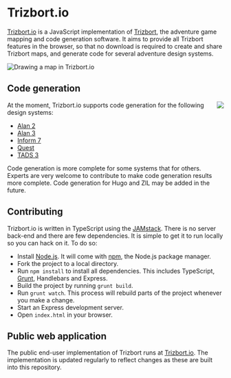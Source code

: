 # Trizbort.io

[Trizbort.io](http://www.trizbort.io) is a JavaScript implementation of [Trizbort](http://www.trizbort.com), the adventure game mapping and code generation software. It aims to provide all Trizbort features in the browser, so that no download is required to create and share Trizbort maps, and generate code for several adventure design systems.

![Drawing a map in Trizbort.io](http://www.trizbort.io/assets/map.png)

## Code generation

<img align="right" src="http://www.trizbort.io/assets/trizbort-code-generation.png">At the moment, Trizbort.io supports code generation for the following design systems:

* [Alan 2](https://www.alanif.se/)
* [Alan 3](https://www.alanif.se/)
* [Inform 7](http://inform7.com/)
* [Quest](http://textadventures.co.uk/quest)
* [TADS 3](https://www.tads.org/tads3.htm)

Code generation is more complete for some systems that for others. Experts are very welcome to contribute to make code generation results more complete. Code generation for Hugo and ZIL may be added in the future.

## Contributing

Trizbort.io is written in TypeScript using the [JAMstack](https://jamstack.org/). There is no server back-end and there are few dependencies. It is simple to get it to run locally so you can hack on it. To do so:

* Install [Node.js](https://nodejs.org/). It will come with [npm](https://www.npmjs.com/), the Node.js package manager.
* Fork the project to a local directory.
* Run `npm install` to install all dependencies. This includes TypeScript, [Grunt](https://gruntjs.com/), Handlebars and Express.
* Build the project by running `grunt build`. 
* Run `grunt watch`. This process will rebuild parts of the project whenever you make a change.
* Start an Express development server.
* Open `index.html` in your browser.

## Public web application

The public end-user implementation of Trizbort runs at [Trizbort.io](http://www.trizbort.io). The implementation is updated regularly to reflect changes as these are built into this repository.
